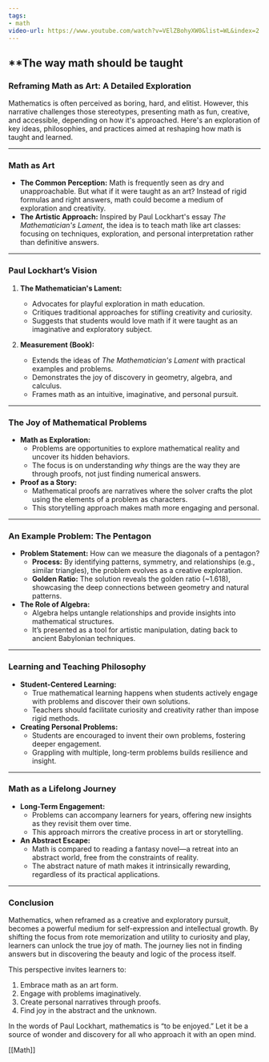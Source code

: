 ```yaml
---
tags:
- math
video-url: https://www.youtube.com/watch?v=VElZBohyXW0&list=WL&index=2
---
```

## **The way math should be taught

### **Reframing Math as Art: A Detailed Exploration**

Mathematics is often perceived as boring, hard, and elitist. However, this narrative challenges those stereotypes, presenting math as fun, creative, and accessible, depending on how it's approached. Here's an exploration of key ideas, philosophies, and practices aimed at reshaping how math is taught and learned.

---

### **Math as Art**

- **The Common Perception:** Math is frequently seen as dry and unapproachable. But what if it were taught as an art? Instead of rigid formulas and right answers, math could become a medium of exploration and creativity.
- **The Artistic Approach:** Inspired by Paul Lockhart's essay *The Mathematician's Lament*, the idea is to teach math like art classes: focusing on techniques, exploration, and personal interpretation rather than definitive answers.

---

### **Paul Lockhart’s Vision**

1. **The Mathematician's Lament:**
   - Advocates for playful exploration in math education.
   - Critiques traditional approaches for stifling creativity and curiosity.
   - Suggests that students would love math if it were taught as an imaginative and exploratory subject.

2. **Measurement (Book):**
   - Extends the ideas of *The Mathematician's Lament* with practical examples and problems.
   - Demonstrates the joy of discovery in geometry, algebra, and calculus.
   - Frames math as an intuitive, imaginative, and personal pursuit.

---

### **The Joy of Mathematical Problems**

- **Math as Exploration:**
  - Problems are opportunities to explore mathematical reality and uncover its hidden behaviors.
  - The focus is on understanding *why* things are the way they are through proofs, not just finding numerical answers.
- **Proof as a Story:**
  - Mathematical proofs are narratives where the solver crafts the plot using the elements of a problem as characters.
  - This storytelling approach makes math more engaging and personal.

---

### **An Example Problem: The Pentagon**

- **Problem Statement:** How can we measure the diagonals of a pentagon?
  - **Process:** By identifying patterns, symmetry, and relationships (e.g., similar triangles), the problem evolves as a creative exploration.
  - **Golden Ratio:** The solution reveals the golden ratio (~1.618), showcasing the deep connections between geometry and natural patterns.
- **The Role of Algebra:**
  - Algebra helps untangle relationships and provide insights into mathematical structures.
  - It’s presented as a tool for artistic manipulation, dating back to ancient Babylonian techniques.

---

### **Learning and Teaching Philosophy**

- **Student-Centered Learning:**
  - True mathematical learning happens when students actively engage with problems and discover their own solutions.
  - Teachers should facilitate curiosity and creativity rather than impose rigid methods.
- **Creating Personal Problems:**
  - Students are encouraged to invent their own problems, fostering deeper engagement.
  - Grappling with multiple, long-term problems builds resilience and insight.

---

### **Math as a Lifelong Journey**

- **Long-Term Engagement:**
  - Problems can accompany learners for years, offering new insights as they revisit them over time.
  - This approach mirrors the creative process in art or storytelling.
- **An Abstract Escape:**
  - Math is compared to reading a fantasy novel—a retreat into an abstract world, free from the constraints of reality.
  - The abstract nature of math makes it intrinsically rewarding, regardless of its practical applications.

---

### **Conclusion**

Mathematics, when reframed as a creative and exploratory pursuit, becomes a powerful medium for self-expression and intellectual growth. By shifting the focus from rote memorization and utility to curiosity and play, learners can unlock the true joy of math. The journey lies not in finding answers but in discovering the beauty and logic of the process itself.

This perspective invites learners to:

1. Embrace math as an art form.
2. Engage with problems imaginatively.
3. Create personal narratives through proofs.
4. Find joy in the abstract and the unknown.

In the words of Paul Lockhart, mathematics is “to be enjoyed.” Let it be a source of wonder and discovery for all who approach it with an open mind.

[[Math]]